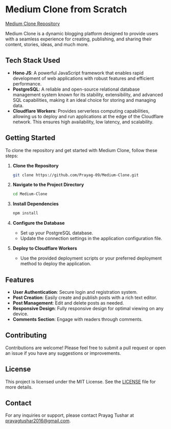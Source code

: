 # Medium Clone from Scratch

[Medium Clone Repository](https://github.com/Prayag-09/Medium-Clone.git)

Medium Clone is a dynamic blogging platform designed to provide users with a seamless experience for creating, publishing, and sharing their content, stories, ideas, and much more.

## Tech Stack Used

- **Hono JS**: A powerful JavaScript framework that enables rapid development of web applications with robust features and efficient performance.
- **PostgreSQL**: A reliable and open-source relational database management system known for its stability, extensibility, and advanced SQL capabilities, making it an ideal choice for storing and managing data.
- **Cloudflare Workers**: Provides serverless computing capabilities, allowing us to deploy and run applications at the edge of the Cloudflare network. This ensures high availability, low latency, and scalability.

## Getting Started

To clone the repository and get started with Medium Clone, follow these steps:

1. **Clone the Repository**
   ```bash
   git clone https://github.com/Prayag-09/Medium-Clone.git
   ```

2. **Navigate to the Project Directory**
   ```bash
   cd Medium-Clone
   ```

3. **Install Dependencies**
   ```bash
   npm install
   ```

4. **Configure the Database**
   - Set up your PostgreSQL database.
   - Update the connection settings in the application configuration file.

5. **Deploy to Cloudflare Workers**
   - Use the provided deployment scripts or your preferred deployment method to deploy the application.

## Features

- **User Authentication**: Secure login and registration system.
- **Post Creation**: Easily create and publish posts with a rich text editor.
- **Post Management**: Edit and delete posts as needed.
- **Responsive Design**: Fully responsive design for optimal viewing on any device.
- **Comments Section**: Engage with readers through comments.

## Contributing

Contributions are welcome! Please feel free to submit a pull request or open an issue if you have any suggestions or improvements.

## License

This project is licensed under the MIT License. See the [LICENSE](LICENSE) file for more details.

## Contact

For any inquiries or support, please contact Prayag Tushar at [prayagtushar2016@gmail.com](mailto:prayagtushar2016@gmail.com).

